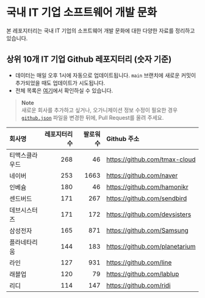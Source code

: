 # 국내 IT 기업 소프트웨어 개발 문화
본 레포지터리는 국내 IT 기업의 소프트웨어 개발 문화에 대한 다양한 자료를 정리하고 있습니다.

## 상위 10개 IT 기업 Github 레포지터리 (숫자 기준)

- 데이터는 매일 오후 1시에 자동으로 업데이트됩니다. `main` 브랜치에 새로운 커밋이 추가되었을 때도 업데이트가 시도됩니다.
- 전체 목록은 [여기](./github.md)에서 확인하실 수 있습니다.

> **Note**<br />
> 새로운 회사를 추가하고 싶거나, 오가니제이션 정보 수정이 필요한 경우 [`github.json`](./github.json) 파일을 변경한 뒤에, Pull Request를 올려 주세요.

<!-- MARKDOWN_TABLE(GITHUB): START -->

| **회사명** | **레포지터리 수** | **팔로워 수** | **Github 주소** |
|:---|---:|---:|:---|
| 티맥스클라우드 | 268 | 46 | https://github.com/tmax-cloud |
| 네이버 | 253 | 1663 | https://github.com/naver |
| 인베슘 | 180 | 46 | https://github.com/hamonikr |
| 센드버드 | 171 | 267 | https://github.com/sendbird |
| 데브시스터즈 | 171 | 172 | https://github.com/devsisters |
| 삼성전자 | 165 | 871 | https://github.com/Samsung |
| 플라네타리움 | 144 | 183 | https://github.com/planetarium |
| 라인 | 127 | 931 | https://github.com/line |
| 래블업 | 120 | 79 | https://github.com/lablup |
| 리디 | 114 | 147 | https://github.com/ridi |

<!-- MARKDOWN_TABLE(GITHUB): END -->
